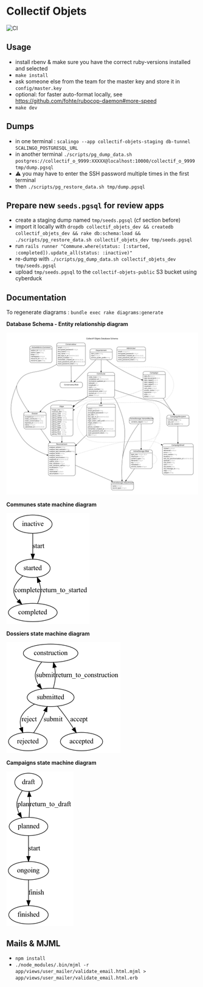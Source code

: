 # Collectif Objets

![CI](https://github.com/adipasquale/collectif-objets/actions/workflows/ci.yml/badge.svg)

## Usage

- install rbenv & make sure you have the correct ruby-versions installed and selected
- `make install`
- ask someone else from the team for the master key and store it in `config/master.key`
- optional: for faster auto-format locally, see https://github.com/fohte/rubocop-daemon#more-speed
- `make dev`

## Dumps

- in one terminal : `scalingo --app collectif-objets-staging db-tunnel SCALINGO_POSTGRESQL_URL`
- in another terminal `./scripts/pg_dump_data.sh postgres://collectif_o_9999:XXXXX@localhost:10000/collectif_o_9999 tmp/dump.pgsql`
- ⚠️ you may have to enter the SSH password multiple times in the first terminal
- then `./scripts/pg_restore_data.sh tmp/dump.pgsql`

## Prepare new `seeds.pgsql` for review apps

- create a staging dump named `tmp/seeds.pgsql` (cf section before)
- import it locally with `dropdb collectif_objets_dev && createdb collectif_objets_dev && rake db:schema:load && ./scripts/pg_restore_data.sh collectif_objets_dev tmp/seeds.pgsql`
- run `rails runner "Commune.where(status: [:started, :completed]).update_all(status: :inactive)"`
- re-dump with `./scripts/pg_dump_data.sh collectif_objets_dev tmp/seeds.pgsql`
- upload `tmp/seeds.pgsql` to the `collectif-objets-public` S3 bucket using cyberduck

## Documentation

To regenerate diagrams : `bundle exec rake diagrams:generate`

**Database Schema - Entity relationship diagram**

![](/doc/entity-relationship-diagram.svg)

**Communes state machine diagram**

![](/doc/commune_state_machine_diagram.png)

**Dossiers state machine diagram**

![](/doc/dossier_state_machine_diagram.png)

**Campaigns state machine diagram**

![](/doc/campaign_state_machine_diagram.png)


## Mails & MJML

- `npm install`
- `./node_modules/.bin/mjml -r app/views/user_mailer/validate_email.html.mjml > app/views/user_mailer/validate_email.html.erb`
